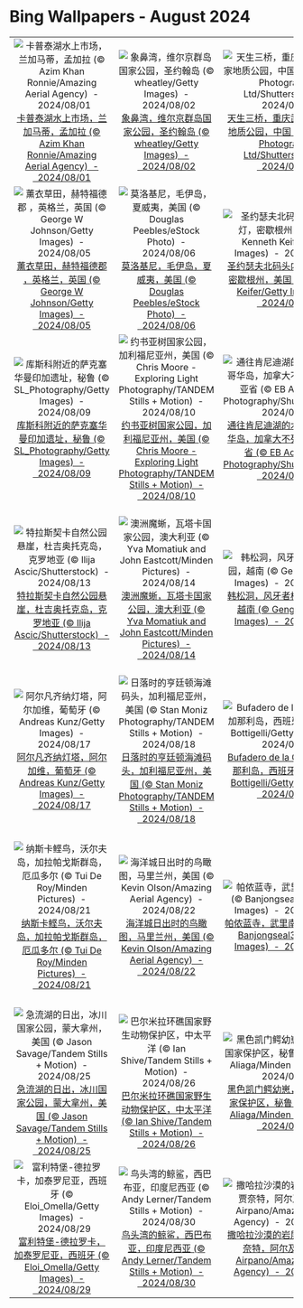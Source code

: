 # Bing Wallpapers - August 2024

| | | | |
|:-------------------------:|:-------------------------:|:-------------------------:|:-------------------------:|
| ![卡普泰湖水上市场，兰加马蒂，孟加拉 (© Azim Khan Ronnie/Amazing Aerial Agency)  -  2024/08/01](https://cn.bing.com/th?id=OHR.KaptaiLake_ZH-CN9085738832_UHD.jpg&w=480)[卡普泰湖水上市场，兰加马蒂，孟加拉 (© Azim Khan Ronnie/Amazing Aerial Agency)  -  2024/08/01](https://cn.bing.com/th?id=OHR.KaptaiLake_ZH-CN9085738832_UHD.jpg) | ![象鼻湾，维尔京群岛国家公园，圣约翰岛 (© wheatley/Getty Images)  -  2024/08/02](https://cn.bing.com/th?id=OHR.TrunkBay_ZH-CN9268190655_UHD.jpg&w=480)[象鼻湾，维尔京群岛国家公园，圣约翰岛 (© wheatley/Getty Images)  -  2024/08/02](https://cn.bing.com/th?id=OHR.TrunkBay_ZH-CN9268190655_UHD.jpg) | ![天生三桥，重庆武隆岩溶国家地质公园，中国 (© Pav-Pro Photography Ltd/Shutterstock)  -  2024/08/03](https://cn.bing.com/th?id=OHR.WulongKarst_ZH-CN9386528384_UHD.jpg&w=480)[天生三桥，重庆武隆岩溶国家地质公园，中国 (© Pav-Pro Photography Ltd/Shutterstock)  -  2024/08/03](https://cn.bing.com/th?id=OHR.WulongKarst_ZH-CN9386528384_UHD.jpg) | ![黑斑羚和红嘴牛椋鸟，南非 (© Matrishva Vyas/Getty Images)  -  2024/08/04](https://cn.bing.com/th?id=OHR.ImpalaOxpecker_ZH-CN9652434873_UHD.jpg&w=480)[黑斑羚和红嘴牛椋鸟，南非 (© Matrishva Vyas/Getty Images)  -  2024/08/04](https://cn.bing.com/th?id=OHR.ImpalaOxpecker_ZH-CN9652434873_UHD.jpg) |
| ![薰衣草田，赫特福德郡 ，英格兰，英国 (© George W Johnson/Getty Images)  -  2024/08/05](https://cn.bing.com/th?id=OHR.HertfordshireLavender_ZH-CN9771886404_UHD.jpg&w=480)[薰衣草田，赫特福德郡 ，英格兰，英国 (© George W Johnson/Getty Images)  -  2024/08/05](https://cn.bing.com/th?id=OHR.HertfordshireLavender_ZH-CN9771886404_UHD.jpg) | ![莫洛基尼，毛伊岛，夏威夷，美国 (© Douglas Peebles/eStock Photo)  -  2024/08/06](https://cn.bing.com/th?id=OHR.MolokiniHawaii_ZH-CN0375050872_UHD.jpg&w=480)[莫洛基尼，毛伊岛，夏威夷，美国 (© Douglas Peebles/eStock Photo)  -  2024/08/06](https://cn.bing.com/th?id=OHR.MolokiniHawaii_ZH-CN0375050872_UHD.jpg) | ![圣约瑟夫北码头内灯和外灯，密歇根州，美国 (© Kenneth Keifer/Getty Images)  -  2024/08/07](https://cn.bing.com/th?id=OHR.MichiganLighthouse_ZH-CN0581377136_UHD.jpg&w=480)[圣约瑟夫北码头内灯和外灯，密歇根州，美国 (© Kenneth Keifer/Getty Images)  -  2024/08/07](https://cn.bing.com/th?id=OHR.MichiganLighthouse_ZH-CN0581377136_UHD.jpg) | ![横斑腹小鸮，曼谷，泰国 (© Tfilm/Getty Images)  -  2024/08/08](https://cn.bing.com/th?id=OHR.SpottedOwlet_ZH-CN0841935587_UHD.jpg&w=480)[横斑腹小鸮，曼谷，泰国 (© Tfilm/Getty Images)  -  2024/08/08](https://cn.bing.com/th?id=OHR.SpottedOwlet_ZH-CN0841935587_UHD.jpg) |
| ![库斯科附近的萨克塞华曼印加遗址，秘鲁 (© SL_Photography/Getty Images)  -  2024/08/09](https://cn.bing.com/th?id=OHR.IncaRuinPeru_ZH-CN5068602301_UHD.jpg&w=480)[库斯科附近的萨克塞华曼印加遗址，秘鲁 (© SL_Photography/Getty Images)  -  2024/08/09](https://cn.bing.com/th?id=OHR.IncaRuinPeru_ZH-CN5068602301_UHD.jpg) | ![约书亚树国家公园，加利福尼亚州，美国 (© Chris Moore - Exploring Light Photography/TANDEM Stills + Motion)  -  2024/08/10](https://cn.bing.com/th?id=OHR.JoshuaTreeNP_ZH-CN5917576674_UHD.jpg&w=480)[约书亚树国家公园，加利福尼亚州，美国 (© Chris Moore - Exploring Light Photography/TANDEM Stills + Motion)  -  2024/08/10](https://cn.bing.com/th?id=OHR.JoshuaTreeNP_ZH-CN5917576674_UHD.jpg) | ![通往肯尼迪湖的木板路，温哥华岛，加拿大不列颠哥伦比亚省 (© EB Adventure Photography/Shutterstock)  -  2024/08/11](https://cn.bing.com/th?id=OHR.TofinoVancouver_ZH-CN6920493172_UHD.jpg&w=480)[通往肯尼迪湖的木板路，温哥华岛，加拿大不列颠哥伦比亚省 (© EB Adventure Photography/Shutterstock)  -  2024/08/11](https://cn.bing.com/th?id=OHR.TofinoVancouver_ZH-CN6920493172_UHD.jpg) | ![非洲象，肯尼亚安博塞利国家公园 (© Ruzdi Ekenheim/Getty Images)  -  2024/08/12](https://cn.bing.com/th?id=OHR.ElephantsAmboseli_ZH-CN7596989061_UHD.jpg&w=480)[非洲象，肯尼亚安博塞利国家公园 (© Ruzdi Ekenheim/Getty Images)  -  2024/08/12](https://cn.bing.com/th?id=OHR.ElephantsAmboseli_ZH-CN7596989061_UHD.jpg) |
| ![特拉斯契卡自然公园悬崖，杜吉奥托克岛，克罗地亚 (© Ilija Ascic/Shutterstock)  -  2024/08/13](https://cn.bing.com/th?id=OHR.DugiOtokCroatia_ZH-CN7791404392_UHD.jpg&w=480)[特拉斯契卡自然公园悬崖，杜吉奥托克岛，克罗地亚 (© Ilija Ascic/Shutterstock)  -  2024/08/13](https://cn.bing.com/th?id=OHR.DugiOtokCroatia_ZH-CN7791404392_UHD.jpg) | ![澳洲魔蜥，瓦塔卡国家公园，澳大利亚 (© Yva Momatiuk and John Eastcott/Minden Pictures)  -  2024/08/14](https://cn.bing.com/th?id=OHR.WatarrkaLizard_ZH-CN7974623468_UHD.jpg&w=480)[澳洲魔蜥，瓦塔卡国家公园，澳大利亚 (© Yva Momatiuk and John Eastcott/Minden Pictures)  -  2024/08/14](https://cn.bing.com/th?id=OHR.WatarrkaLizard_ZH-CN7974623468_UHD.jpg) | ![韩松洞，风牙者榜国家公园，越南 (© Geng Xu/Getty Images)  -  2024/08/15](https://cn.bing.com/th?id=OHR.HangCave_ZH-CN9217507365_UHD.jpg&w=480)[韩松洞，风牙者榜国家公园，越南 (© Geng Xu/Getty Images)  -  2024/08/15](https://cn.bing.com/th?id=OHR.HangCave_ZH-CN9217507365_UHD.jpg) | ![长岛温泉乐园的过山车，三重县，日本 (© Japanese amateur photographer/Getty Images)  -  2024/08/16](https://cn.bing.com/th?id=OHR.JapanRollerCoaster_ZH-CN7954058301_UHD.jpg&w=480)[长岛温泉乐园的过山车，三重县，日本 (© Japanese amateur photographer/Getty Images)  -  2024/08/16](https://cn.bing.com/th?id=OHR.JapanRollerCoaster_ZH-CN7954058301_UHD.jpg) |
| ![阿尔凡齐纳灯塔，阿尔加维，葡萄牙 (© Andreas Kunz/Getty Images)  -  2024/08/17](https://cn.bing.com/th?id=OHR.AlfanzinaLighthouse_ZH-CN9704515669_UHD.jpg&w=480)[阿尔凡齐纳灯塔，阿尔加维，葡萄牙 (© Andreas Kunz/Getty Images)  -  2024/08/17](https://cn.bing.com/th?id=OHR.AlfanzinaLighthouse_ZH-CN9704515669_UHD.jpg) | ![日落时的亨廷顿海滩码头，加利福尼亚州，美国 (© Stan Moniz Photography/TANDEM Stills + Motion)  -  2024/08/18](https://cn.bing.com/th?id=OHR.HuntingtonBeach_ZH-CN0368691951_UHD.jpg&w=480)[日落时的亨廷顿海滩码头，加利福尼亚州，美国 (© Stan Moniz Photography/TANDEM Stills + Motion)  -  2024/08/18](https://cn.bing.com/th?id=OHR.HuntingtonBeach_ZH-CN0368691951_UHD.jpg) | ![Bufadero de la Garita，大加那利岛，西班牙 (© Marco Bottigelli/Getty Images)  -  2024/08/19](https://cn.bing.com/th?id=OHR.RegataSanGines_ZH-CN0807566522_UHD.jpg&w=480)[Bufadero de la Garita，大加那利岛，西班牙 (© Marco Bottigelli/Getty Images)  -  2024/08/19](https://cn.bing.com/th?id=OHR.RegataSanGines_ZH-CN0807566522_UHD.jpg) | ![大提顿国家公园日出,怀俄明州,美国 (© Kurt Budliger/TANDEM Stills + Motion)  -  2024/08/20](https://cn.bing.com/th?id=OHR.TetonSunrise_ZH-CN1118823848_UHD.jpg&w=480)[大提顿国家公园日出,怀俄明州,美国 (© Kurt Budliger/TANDEM Stills + Motion)  -  2024/08/20](https://cn.bing.com/th?id=OHR.TetonSunrise_ZH-CN1118823848_UHD.jpg) |
| ![纳斯卡鲣鸟，沃尔夫岛，加拉帕戈斯群岛，厄瓜多尔 (© Tui De Roy/Minden Pictures)  -  2024/08/21](https://cn.bing.com/th?id=OHR.NazcaBooby_ZH-CN1534931799_UHD.jpg&w=480)[纳斯卡鲣鸟，沃尔夫岛，加拉帕戈斯群岛，厄瓜多尔 (© Tui De Roy/Minden Pictures)  -  2024/08/21](https://cn.bing.com/th?id=OHR.NazcaBooby_ZH-CN1534931799_UHD.jpg) | ![海洋城日出时的鸟瞰图，马里兰州，美国 (© Kevin Olson/Amazing Aerial Agency)  -  2024/08/22](https://cn.bing.com/th?id=OHR.OceanCityMD_ZH-CN1876928284_UHD.jpg&w=480)[海洋城日出时的鸟瞰图，马里兰州，美国 (© Kevin Olson/Amazing Aerial Agency)  -  2024/08/22](https://cn.bing.com/th?id=OHR.OceanCityMD_ZH-CN1876928284_UHD.jpg) | ![帕侬蓝寺，武里南府，泰国 (© Banjongseal324/Getty Images)  -  2024/08/23](https://cn.bing.com/th?id=OHR.PrasatPhanom_ZH-CN0445884858_UHD.jpg&w=480)[帕侬蓝寺，武里南府，泰国 (© Banjongseal324/Getty Images)  -  2024/08/23](https://cn.bing.com/th?id=OHR.PrasatPhanom_ZH-CN0445884858_UHD.jpg) | ![卡塔丁森林和水域国家纪念碑，佩诺布斯科特县，缅因州，美国 (© Cavan Images/Alamy Stock Photo)  -  2024/08/24](https://cn.bing.com/th?id=OHR.KatahdinWoods_ZH-CN0748954905_UHD.jpg&w=480)[卡塔丁森林和水域国家纪念碑，佩诺布斯科特县，缅因州，美国 (© Cavan Images/Alamy Stock Photo)  -  2024/08/24](https://cn.bing.com/th?id=OHR.KatahdinWoods_ZH-CN0748954905_UHD.jpg) |
| ![急流湖的日出，冰川国家公园，蒙大拿州，美国 (© Jason Savage/Tandem Stills + Motion)  -  2024/08/25](https://cn.bing.com/th?id=OHR.SwiftcurrentLake_ZH-CN1513761894_UHD.jpg&w=480)[急流湖的日出，冰川国家公园，蒙大拿州，美国 (© Jason Savage/Tandem Stills + Motion)  -  2024/08/25](https://cn.bing.com/th?id=OHR.SwiftcurrentLake_ZH-CN1513761894_UHD.jpg) | ![巴尔米拉环礁国家野生动物保护区，中太平洋 (© Ian Shive/Tandem Stills + Motion)  -  2024/08/26](https://cn.bing.com/th?id=OHR.PalmyraAtoll_ZH-CN1814325540_UHD.jpg&w=480)[巴尔米拉环礁国家野生动物保护区，中太平洋 (© Ian Shive/Tandem Stills + Motion)  -  2024/08/26](https://cn.bing.com/th?id=OHR.PalmyraAtoll_ZH-CN1814325540_UHD.jpg) | ![黑色凯门鳄幼崽，坦博帕塔国家保护区，秘鲁 (© Maxime Aliaga/Minden Pictures)  -  2024/08/27](https://cn.bing.com/th?id=OHR.YoungCaiman_ZH-CN1995433788_UHD.jpg&w=480)[黑色凯门鳄幼崽，坦博帕塔国家保护区，秘鲁 (© Maxime Aliaga/Minden Pictures)  -  2024/08/27](https://cn.bing.com/th?id=OHR.YoungCaiman_ZH-CN1995433788_UHD.jpg) | ![蒙马特和圣心大教堂，巴黎，法国 (© Tuul & Bruno Morandi/Getty Images)  -  2024/08/28](https://cn.bing.com/th?id=OHR.ParalympicsParis_ZH-CN9773135851_UHD.jpg&w=480)[蒙马特和圣心大教堂，巴黎，法国 (© Tuul & Bruno Morandi/Getty Images)  -  2024/08/28](https://cn.bing.com/th?id=OHR.ParalympicsParis_ZH-CN9773135851_UHD.jpg) |
| ![富利特堡-德拉罗卡，加泰罗尼亚，西班牙 (© Eloi_Omella/Getty Images)  -  2024/08/29](https://cn.bing.com/th?id=OHR.CastellfollitSpain_ZH-CN2990517626_UHD.jpg&w=480)[富利特堡-德拉罗卡，加泰罗尼亚，西班牙 (© Eloi_Omella/Getty Images)  -  2024/08/29](https://cn.bing.com/th?id=OHR.CastellfollitSpain_ZH-CN2990517626_UHD.jpg) | ![鸟头湾的鲸鲨，西巴布亚，印度尼西亚 (© Andy Lerner/Tandem Stills + Motion)  -  2024/08/30](https://cn.bing.com/th?id=OHR.WhaleSharkDay_ZH-CN3334940631_UHD.jpg&w=480)[鸟头湾的鲸鲨，西巴布亚，印度尼西亚 (© Andy Lerner/Tandem Stills + Motion)  -  2024/08/30](https://cn.bing.com/th?id=OHR.WhaleSharkDay_ZH-CN3334940631_UHD.jpg) | ![撒哈拉沙漠的岩层和沙丘，贾奈特，阿尔及利亚 (© Airpano/Amazing Aerial Agency)  -  2024/08/31](https://cn.bing.com/th?id=OHR.DjanetAlgeria_ZH-CN3458706695_UHD.jpg&w=480)[撒哈拉沙漠的岩层和沙丘，贾奈特，阿尔及利亚 (© Airpano/Amazing Aerial Agency)  -  2024/08/31](https://cn.bing.com/th?id=OHR.DjanetAlgeria_ZH-CN3458706695_UHD.jpg) |  |
